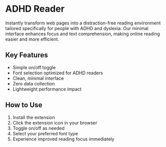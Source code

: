 # ADHD Reader

Instantly transform web pages into a distraction-free reading environment tailored specifically for people with ADHD and dyslexia. Our minimal interface enhances focus and text comprehension, making online reading easier and more efficient.

## Key Features
- Simple on/off toggle  
- Font selection optimized for ADHD readers  
- Clean, minimal interface  
- Zero data collection  
- Lightweight performance impact  

## How to Use
1. Install the extension
2. Click the extension icon in your browser
3. Toggle on/off as needed
4. Select your preferred font type
5. Experience improved reading focus immediately
